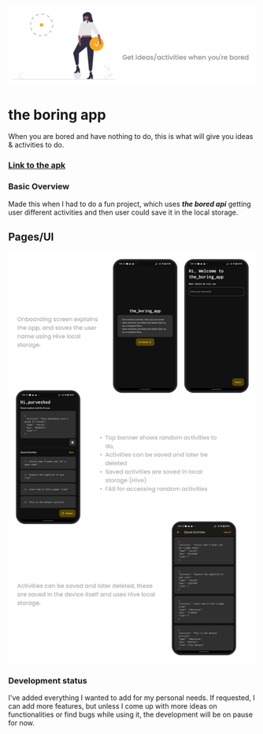 ![the_boring_app](https://github.com/purveshxd/theboringapp/blob/main/media/the%20boring%20app.png "banner")

# the boring app

When you are bored and have nothing to do, this is what will give you ideas & activities to do.
### [Link to the apk](https://google.com)

### Basic Overview

Made this when I had to do a fun project, which uses ***the bored api*** getting user different activities and then user could save it in the local storage.

## Pages/UI
![the_boring_app](https://github.com/purveshxd/theboringapp/blob/main/media/the_boring_app_banner.png "banner")
### Development status

I've added everything I wanted to add for my personal needs. If requested, I can add more features, but unless I come up with more ideas on functionalities or find bugs while using it, the development will be on pause for now.
